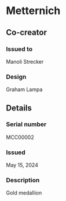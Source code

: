 # Metternich

## Co-creator

### Issued to

Manoli Strecker

### Design

Graham Lampa

## Details

### Serial number

MCC00002

### Issued

May 15, 2024

### Description

Gold medallion